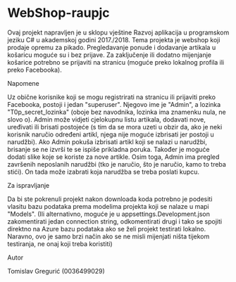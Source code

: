 # WebShop-raupjc

Ovaj projekt napravljen je u sklopu vještine Razvoj aplikacija u programskom jeziku C# u akademskoj godini 2017./2018.
Tema projekta je webshop koji prodaje opremu za pikado. Pregledavanje ponude i dodavanje artikala u košaricu moguće su i bez prijave.
Za zaključenje ili dodatno mijenjanje košarice potrebno se prijaviti na stranicu (moguće preko lokalnog profila ili preko Facebooka).



Napomene

Uz obične korisnike koji se mogu registrirati na stranicu ili prijaviti preko Facebooka, postoji i jedan "superuser".
Njegovo ime je "Admin", a lozinka "T0p_secret_lozinka" (oboje bez navodnika, lozinka ima znamenku nula, ne slovo o).
Admin može vidjeti cjelokupnu listu artikala, dodavati nove, uređivati ili brisati postojeće (s tim da se mora uzeti u obzir da, ako je neki korisnik naručio određeni artikl, njega nije moguće izbrisati jer postoji u narudžbi).
Ako Admin pokuša izbrisati artikl koji se nalazi u narudžbi, brisanje se ne izvrši te se ispiše prikladna poruka.
Također je moguće dodati slike koje se koriste za nove artikle.
Osim toga, Admin ima pregled završenih neposlanih narudžbi (tko je naručio, što je naručio, kamo to treba stići).
On tada može izabrati koja narudžba se treba poslati kupcu.


Za ispravljanje

Da bi ste pokrenuli projekt nakon downloada koda potrebno je podesiti vlasitu bazu podataka prema modelima projekta koji se nalaze u mapi "Models".
(Ili alternativno, moguće je u appsettings.Development.json zakomentirati jedan connection string, odkomentirati drugi i tako se spojiti direktno na Azure bazu podataka ako se želi projekt testirati lokalno.
Naravno, ovo je samo brzi način ako se ne misli mijenjati ništa tijekom testiranja, ne onaj koji treba koristiti)





Autor

Tomislav Gregurić (0036499029)
